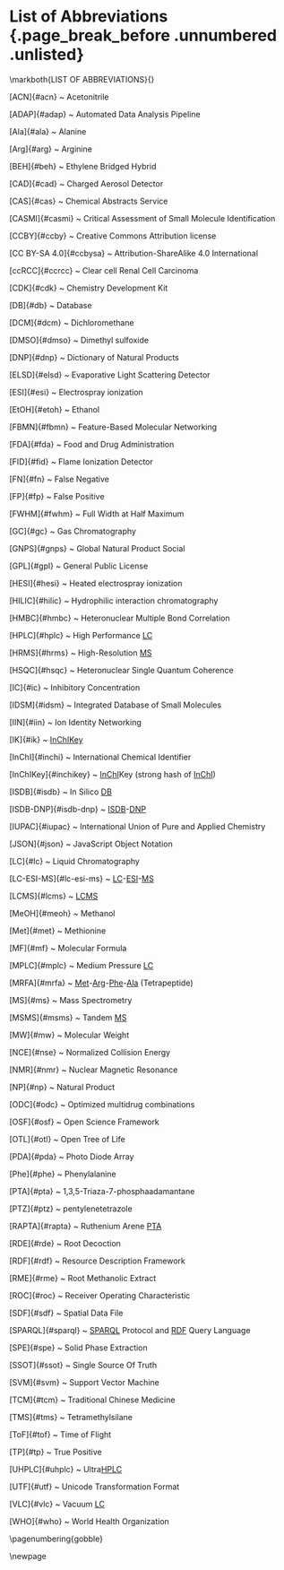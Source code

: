<!-- \twocolumn -->
# List of Abbreviations {.page_break_before .unnumbered .unlisted}
\markboth{LIST OF ABBREVIATIONS}{}

[ACN]{#acn}
  ~ Acetonitrile

[ADAP]{#adap}
  ~ Automated Data Analysis Pipeline

[Ala]{#ala}
  ~ Alanine

[Arg]{#arg}
  ~ Arginine

[BEH]{#beh}
  ~ Ethylene Bridged Hybrid

[CAD]{#cad}
  ~ Charged Aerosol Detector

[CAS]{#cas}
  ~ Chemical Abstracts Service

[CASMI]{#casmi}
  ~ Critical Assessment of Small Molecule Identification

[CCBY]{#ccby}
  ~ Creative Commons Attribution license

[CC BY-SA 4.0]{#ccbysa}
  ~ Attribution-ShareAlike 4.0 International 

[ccRCC]{#ccrcc}
  ~ Clear cell Renal Cell Carcinoma

[CDK]{#cdk}
  ~ Chemistry Development Kit

[DB]{#db}
  ~ Database

[DCM]{#dcm}
  ~ Dichloromethane

[DMSO]{#dmso}
  ~ Dimethyl sulfoxide

[DNP]{#dnp}
  ~ Dictionary of Natural Products

[ELSD]{#elsd}
  ~ Evaporative Light Scattering Detector

[ESI]{#esi}
  ~ Electrospray ionization

[EtOH]{#etoh}
  ~ Ethanol

[FBMN]{#fbmn}
  ~ Feature-Based Molecular Networking

[FDA]{#fda}
  ~ Food and Drug Administration

[FID]{#fid}
  ~ Flame Ionization Detector

[FN]{#fn}
  ~ False Negative

[FP]{#fp}
  ~ False Positive

[FWHM]{#fwhm}
  ~ Full Width at Half Maximum

[GC]{#gc}
  ~ Gas Chromatography

[GNPS]{#gnps}
  ~ Global Natural Product Social

[GPL]{#gpl}
  ~ General Public License

[HESI]{#hesi}
  ~ Heated electrospray ionization

[HILIC]{#hilic}
  ~ Hydrophilic interaction chromatography

[HMBC]{#hmbc}
  ~ Heteronuclear Multiple Bond Correlation

[HPLC]{#hplc}
  ~ High Performance [LC](#lc)

[HRMS]{#hrms}
  ~ High-Resolution [MS](#ms)

[HSQC]{#hsqc}
  ~ Heteronuclear Single Quantum Coherence

[IC]{#ic}
  ~ Inhibitory Concentration

[IDSM]{#idsm}
  ~ Integrated Database of Small Molecules

[IIN]{#iin}
~ Ion Identity Networking

[IK]{#ik}
  ~ [InChIKey](#inchikey)

[InChI]{#inchi}
  ~ International Chemical Identifier

[InChIKey]{#inchikey}
  ~ [InChI](#inchi)Key (strong hash of [InChI](#inchi))

[ISDB]{#isdb}
  ~ In Silico [DB](#db)

[ISDB-DNP]{#isdb-dnp}
  ~ [ISDB](#isdb)-[DNP](#dnp)

[IUPAC]{#iupac}
  ~ International Union of Pure and Applied Chemistry

[JSON]{#json}
  ~ JavaScript Object Notation

[LC]{#lc}
  ~ Liquid Chromatography

[LC-ESI-MS]{#lc-esi-ms}
  ~ [LC](#lc)-[ESI](#esi)-[MS](#ms)

[LCMS]{#lcms}
  ~ [LC](#lc)[MS](#ms)

[MeOH]{#meoh}
  ~ Methanol

[Met]{#met}
  ~ Methionine

[MF]{#mf}
  ~ Molecular Formula

[MPLC]{#mplc}
  ~ Medium Pressure [LC](#lc)

[MRFA]{#mrfa}
  ~ [Met](#met)-[Arg](#arg)-[Phe](#phe)-[Ala](#ala) (Tetrapeptide)

[MS]{#ms}
  ~ Mass Spectrometry

[MSMS]{#msms}
  ~ Tandem [MS](#ms)

[MW]{#mw}
  ~ Molecular Weight

[NCE]{#nse}
  ~ Normalized Collision Energy

[NMR]{#nmr}
  ~ Nuclear Magnetic Resonance 

[NP]{#np}
  ~ Natural Product

[ODC]{#odc}
  ~ Optimized multidrug combinations

[OSF]{#osf}
  ~ Open Science Framework

[OTL]{#otl}
  ~ Open Tree of Life

[PDA]{#pda}
  ~ Photo Diode Array

[Phe]{#phe}
  ~ Phenylalanine

[PTA]{#pta}
  ~ 1,3,5-Triaza-7-phosphaadamantane

[PTZ]{#ptz}
  ~ pentylenetetrazole

[RAPTA]{#rapta}
  ~ Ruthenium Arene [PTA](#pta)

[RDE]{#rde}
  ~ Root Decoction

[RDF]{#rdf}
  ~ Resource Description Framework

[RME]{#rme}
  ~ Root Methanolic Extract

[ROC]{#roc}
  ~ Receiver Operating Characteristic

[SDF]{#sdf}
  ~ Spatial Data File

[SPARQL]{#sparql}
  ~ [SPARQL](#sparql) Protocol and [RDF](#rdf) Query Language

[SPE]{#spe}
  ~ Solid Phase Extraction

[SSOT]{#ssot}
  ~ Single Source Of Truth

[SVM]{#svm}
  ~ Support Vector Machine

[TCM]{#tcm}
  ~ Traditional Chinese Medicine

[TMS]{#tms}
  ~ Tetramethylsilane

[ToF]{#tof}
  ~ Time of Flight

[TP]{#tp}
  ~ True Positive

[UHPLC]{#uhplc}
  ~ Ultra[HPLC](#hplc)

[UTF]{#utf}
  ~ Unicode Transformation Format

[VLC]{#vlc}
  ~ Vacuum [LC](#lc)

[WHO]{#who}
~ World Health Organization

\pagenumbering{gobble}

\newpage
<!-- \onecolumn -->